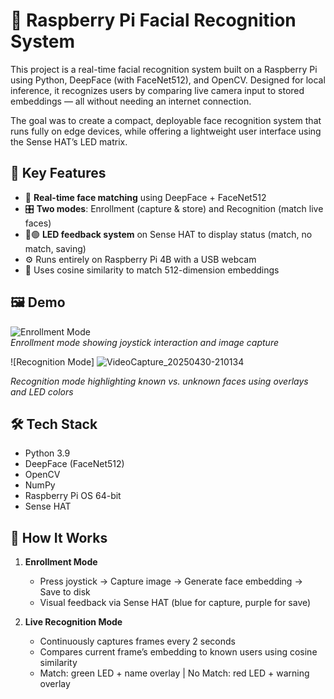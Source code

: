 # 🧠 Raspberry Pi Facial Recognition System

This project is a real-time facial recognition system built on a Raspberry Pi using Python, DeepFace (with FaceNet512), and OpenCV. Designed for local inference, it recognizes users by comparing live camera input to stored embeddings — all without needing an internet connection.

The goal was to create a compact, deployable face recognition system that runs fully on edge devices, while offering a lightweight user interface using the Sense HAT’s LED matrix.

## 🚀 Key Features

- 📸 **Real-time face matching** using DeepFace + FaceNet512  
- 🎛 **Two modes**: Enrollment (capture & store) and Recognition (match live faces)  
- 🔴🟢 **LED feedback system** on Sense HAT to display status (match, no match, saving)  
- ⚙️ Runs entirely on Raspberry Pi 4B with a USB webcam  
- 🧠 Uses cosine similarity to match 512-dimension embeddings  

## 🖼️ Demo

![Enrollment Mode](images/enroll_mode.jpg)  
*Enrollment mode showing joystick interaction and image capture*

![Recognition Mode]
![VideoCapture_20250430-210134](https://github.com/user-attachments/assets/d9686174-2137-489e-a9f9-bfaea50a75b9)

*Recognition mode highlighting known vs. unknown faces using overlays and LED colors*

## 🛠️ Tech Stack

- Python 3.9  
- DeepFace (FaceNet512)  
- OpenCV  
- NumPy  
- Raspberry Pi OS 64-bit  
- Sense HAT  

## 🔄 How It Works

1. **Enrollment Mode**  
   - Press joystick → Capture image → Generate face embedding → Save to disk  
   - Visual feedback via Sense HAT (blue for capture, purple for save)

2. **Live Recognition Mode**  
   - Continuously captures frames every 2 seconds  
   - Compares current frame’s embedding to known users using cosine similarity  
   - Match: green LED + name overlay | No Match: red LED + warning overlay  

